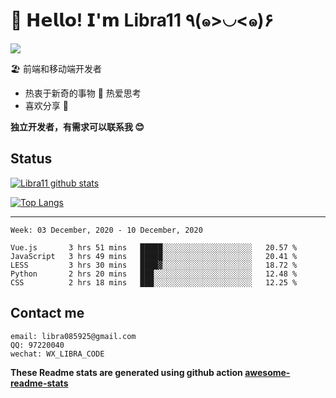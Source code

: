 # 🥳 𝗛𝗲𝗹𝗹𝗼! 𝗜'𝗺 Libra11 ٩(๑>◡<๑)۶

[![](https://img.shields.io/badge/-@Libra11-%23181717?style=flat-square&logo=github)](https://github.com/Libra11)

🏖 前端和移动端开发者

- 热衷于新奇的事物 🤩 热爱思考
- 喜欢分享 🧐

**独立开发者，有需求可以联系我 😊**

## Status

[![Libra11 github stats](https://github-readme-stats.vercel.app/api?username=Libra11&count_private=true&show_icons=true&theme=radical)](https://github.com/Libra11)

[![Top Langs](https://github-readme-stats.vercel.app/api/top-langs/?username=Libra11&theme=radical)](https://github.com/Libra11)

---

<!--START_SECTION:waka-->
```text
Week: 03 December, 2020 - 10 December, 2020

Vue.js       3 hrs 51 mins   █████░░░░░░░░░░░░░░░░░░░░   20.57 % 
JavaScript   3 hrs 49 mins   █████░░░░░░░░░░░░░░░░░░░░   20.41 % 
LESS         3 hrs 30 mins   ████▓░░░░░░░░░░░░░░░░░░░░   18.72 % 
Python       2 hrs 20 mins   ███░░░░░░░░░░░░░░░░░░░░░░   12.48 % 
CSS          2 hrs 18 mins   ███░░░░░░░░░░░░░░░░░░░░░░   12.25 % 
```
<!--END_SECTION:waka-->

## Contact me

```text
email: libra085925@gmail.com
QQ: 97220040
wechat: WX_LIBRA_CODE
```

**These Readme stats are generated using github action [awesome-readme-stats](https://github.com/anmol098/waka-readme-stats)**
